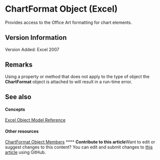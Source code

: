 
# ChartFormat Object (Excel)

Provides access to the Office Art formatting for chart elements. 


## Version Information

Version Added: Excel 2007 


## Remarks

Using a property or method that does not apply to the type of object the  **ChartFormat** object is attached to will result in a run-time error.


## See also


#### Concepts


 [Excel Object Model Reference](11ea8598-8a20-92d5-f98b-0da04263bf2c.md)
#### Other resources


 [ChartFormat Object Members](d06de08a-72d0-46d3-e06a-86e432a9a334.md)
****   **Contribute to this article**Want to edit or suggest changes to this content? You can edit and submit changes to  [this article](https://github.com/jhershey00/VBA_Excel_Test/OpenXMLCon/articles/edac71b7-ed38-6658-2cbf-6493dc1ad3ed.md) using GitHub.

